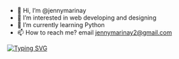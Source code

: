 - 👋 Hi, I’m @jennymarinay
- 👀 I’m interested in web developing and designing
- 🌱 I’m currently learning Python
- 📫 How to reach me? email jennymarinay2@gmail.com

[![Typing SVG](https://readme-typing-svg.demolab.com?font=Fira+Code&pause=1000&color=F7F7F7&width=435&lines=I'm+Jenny+Marinay%2C+19+years+old+;Aspiring+Web+Developer+and+UI+Designer)](https://git.io/typing-svg)
<!---
jennymarinay/jennymarinay is a ✨ special ✨ repository because its `README.md` (this file) appears on your GitHub profile.
You can click the Preview link to take a look at your changes.
--->
